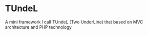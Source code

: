 # TUndeL
  A mini framework I call TUndeL (Two UnderLine) that based on MVC architecture and PHP technology
